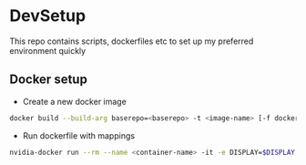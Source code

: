 # DevSetup
This repo contains scripts, dockerfiles etc to set up my preferred environment quickly

## Docker setup
* Create a new docker image
```sh
docker build --build-arg baserepo=<baserepo> -t <image-name> [-f dockerfileName] .
```
* Run dockerfile with mappings
```sh
nvidia-docker run --rm --name <container-name> -it -e DISPLAY=$DISPLAY  -v /tmp/.X11-unix:/tmp/.X11-unix -v /root/.Xauthority:/root/.Xauthority:rw -v /home/ankdesh/explore:/home/ankdesh/explore  -v /home/ankdesh/virtualenvs:/home/ankdesh/virtualenvs -v /home/ankdesh/.ssh:/home/ankdesh/.ssh -p 8888:8888  <image_name>:latest
```

